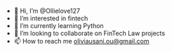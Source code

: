 - 👋 Hi, I’m @Ollielove127
- 👀 I’m interested in fintech
- 🌱 I’m currently learning Python 
- 💞️ I’m looking to collaborate on FinTech Law projects
- 📫 How to reach me oliviausani.ou@gmail.com

<!---
Ollielove127/Ollielove127 is a ✨ special ✨ repository because its `README.md` (this file) appears on your GitHub profile.
You can click the Preview link to take a look at your changes.
--->
